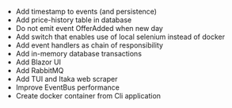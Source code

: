  - Add timestamp to events (and persistence)
 - Add price-history table in database
 - Do not emit event OfferAdded when new day
 - Add switch that enables use of local selenium instead of docker
 - Add event handlers as chain of responsibility
 - Add in-memory database transactions
 - Add Blazor UI
 - Add RabbitMQ
 - Add TUI and Itaka web scraper
 - Improve EventBus performance
 - Create docker container from Cli application
